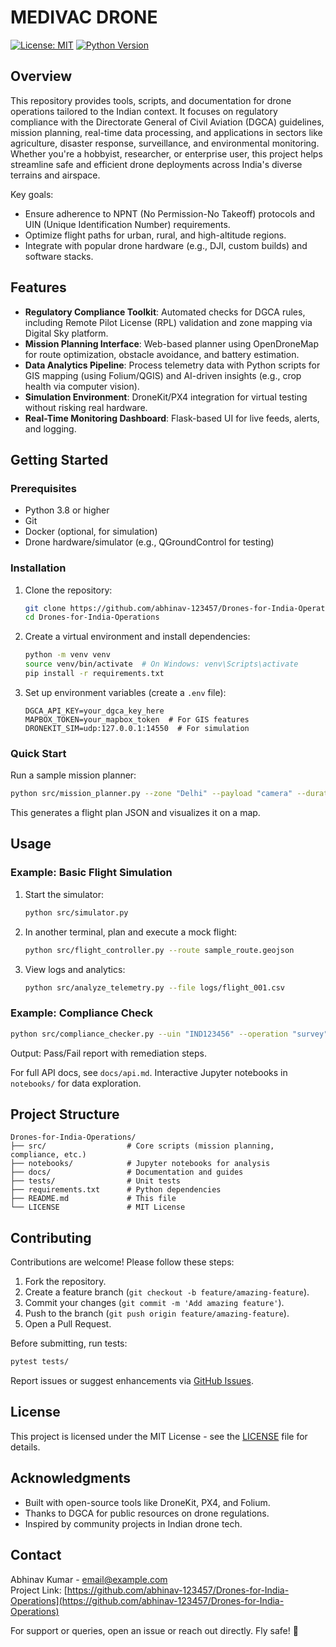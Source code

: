 # MEDIVAC DRONE

[![License: MIT](https://img.shields.io/badge/License-MIT-yellow.svg)](https://opensource.org/licenses/MIT)
[![Python Version](https://img.shields.io/badge/python-3.8%2B-blue.svg)](https://www.python.org/downloads/)

## Overview

This repository provides tools, scripts, and documentation for drone operations tailored to the Indian context. It focuses on regulatory compliance with the Directorate General of Civil Aviation (DGCA) guidelines, mission planning, real-time data processing, and applications in sectors like agriculture, disaster response, surveillance, and environmental monitoring. Whether you're a hobbyist, researcher, or enterprise user, this project helps streamline safe and efficient drone deployments across India's diverse terrains and airspace.

Key goals:
- Ensure adherence to NPNT (No Permission-No Takeoff) protocols and UIN (Unique Identification Number) requirements.
- Optimize flight paths for urban, rural, and high-altitude regions.
- Integrate with popular drone hardware (e.g., DJI, custom builds) and software stacks.

## Features

- **Regulatory Compliance Toolkit**: Automated checks for DGCA rules, including Remote Pilot License (RPL) validation and zone mapping via Digital Sky platform.
- **Mission Planning Interface**: Web-based planner using OpenDroneMap for route optimization, obstacle avoidance, and battery estimation.
- **Data Analytics Pipeline**: Process telemetry data with Python scripts for GIS mapping (using Folium/QGIS) and AI-driven insights (e.g., crop health via computer vision).
- **Simulation Environment**: DroneKit/PX4 integration for virtual testing without risking real hardware.
- **Real-Time Monitoring Dashboard**: Flask-based UI for live feeds, alerts, and logging.

## Getting Started

### Prerequisites

- Python 3.8 or higher
- Git
- Docker (optional, for simulation)
- Drone hardware/simulator (e.g., QGroundControl for testing)

### Installation

1. Clone the repository:
   ```bash
   git clone https://github.com/abhinav-123457/Drones-for-India-Operations.git
   cd Drones-for-India-Operations
   ```

2. Create a virtual environment and install dependencies:
   ```bash
   python -m venv venv
   source venv/bin/activate  # On Windows: venv\Scripts\activate
   pip install -r requirements.txt
   ```

3. Set up environment variables (create a `.env` file):
   ```
   DGCA_API_KEY=your_dgca_key_here
   MAPBOX_TOKEN=your_mapbox_token  # For GIS features
   DRONEKIT_SIM=udp:127.0.0.1:14550  # For simulation
   ```

### Quick Start

Run a sample mission planner:
```bash
python src/mission_planner.py --zone "Delhi" --payload "camera" --duration 30
```

This generates a flight plan JSON and visualizes it on a map.

## Usage

### Example: Basic Flight Simulation
1. Start the simulator:
   ```bash
   python src/simulator.py
   ```
2. In another terminal, plan and execute a mock flight:
   ```bash
   python src/flight_controller.py --route sample_route.geojson
   ```
3. View logs and analytics:
   ```bash
   python src/analyze_telemetry.py --file logs/flight_001.csv
   ```

### Example: Compliance Check
```bash
python src/compliance_checker.py --uin "IND123456" --operation "survey" --location "Mumbai"
```
Output: Pass/Fail report with remediation steps.

For full API docs, see `docs/api.md`. Interactive Jupyter notebooks in `notebooks/` for data exploration.

## Project Structure

```
Drones-for-India-Operations/
├── src/                  # Core scripts (mission planning, compliance, etc.)
├── notebooks/            # Jupyter notebooks for analysis
├── docs/                 # Documentation and guides
├── tests/                # Unit tests
├── requirements.txt      # Python dependencies
├── README.md             # This file
└── LICENSE               # MIT License
```

## Contributing

Contributions are welcome! Please follow these steps:

1. Fork the repository.
2. Create a feature branch (`git checkout -b feature/amazing-feature`).
3. Commit your changes (`git commit -m 'Add amazing feature'`).
4. Push to the branch (`git push origin feature/amazing-feature`).
5. Open a Pull Request.

Before submitting, run tests:
```bash
pytest tests/
```

Report issues or suggest enhancements via [GitHub Issues](https://github.com/abhinav-123457/Drones-for-India-Operations/issues).

## License

This project is licensed under the MIT License - see the [LICENSE](LICENSE) file for details.

## Acknowledgments

- Built with open-source tools like DroneKit, PX4, and Folium.
- Thanks to DGCA for public resources on drone regulations.
- Inspired by community projects in Indian drone tech.

## Contact

Abhinav Kumar - [email@example.com](mailto:email@example.com)  
Project Link: [https://github.com/abhinav-123457/Drones-for-India-Operations](https://github.com/abhinav-123457/Drones-for-India-Operations)

For support or queries, open an issue or reach out directly. Fly safe! 🚁
